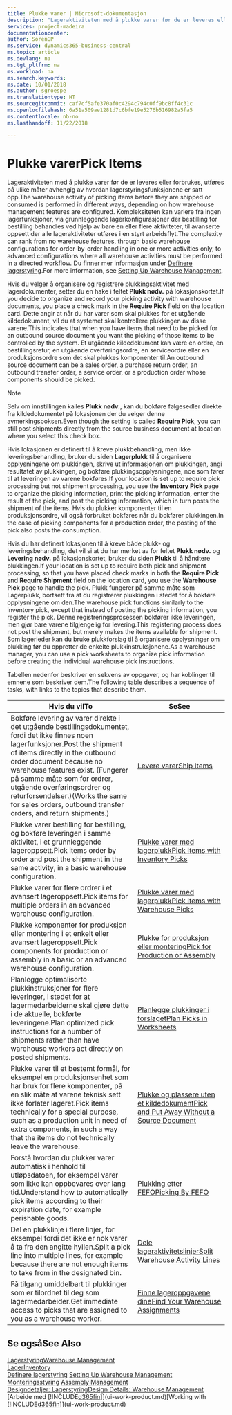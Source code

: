 ```yaml
---
title: Plukke varer | Microsoft-dokumentasjon
description: "Lageraktiviteten med å plukke varer før de er leveres eller forbrukes, utføres på ulike måter avhengig av hvordan lagerstyringsfunksjonene er satt opp. [Oppsettets](../configure-warehouse-processes.md) kompleksitet kan variere fra ingen lagerfunksjoner, via grunnleggende lagerkonfigurasjoner der bestilling for bestilling behandles ved hjelp av bare en eller flere aktiviteter, til avanserte oppsett der alle lageraktiviteter utføres i en styrt arbeidsflyt."
services: project-madeira
documentationcenter: 
author: SorenGP
ms.service: dynamics365-business-central
ms.topic: article
ms.devlang: na
ms.tgt_pltfrm: na
ms.workload: na
ms.search.keywords: 
ms.date: 10/01/2018
ms.author: sgroespe
ms.translationtype: HT
ms.sourcegitcommit: caf7cf5afe370af0c4294c794c0ff9bc8ff4c31c
ms.openlocfilehash: 6a51a509ae1281d7c6bfe19e5276b516982a5fa5
ms.contentlocale: nb-no
ms.lasthandoff: 11/22/2018

---
```

# <a name="pick-items"></a><span data-ttu-id="06e6e-104">Plukke varer</span><span class="sxs-lookup"><span data-stu-id="06e6e-104">Pick Items</span></span>
<span data-ttu-id="06e6e-105">Lageraktiviteten med å plukke varer før de er leveres eller forbrukes, utføres på ulike måter avhengig av hvordan lagerstyringsfunksjonene er satt opp.</span><span class="sxs-lookup"><span data-stu-id="06e6e-105">The warehouse activity of picking items before they are shipped or consumed is performed in different ways, depending on how warehouse management features are configured.</span></span> <span data-ttu-id="06e6e-106">Kompleksiteten kan variere fra ingen lagerfunksjoner, via grunnleggende lagerkonfigurasjoner der bestilling for bestilling behandles ved hjelp av bare en eller flere aktiviteter, til avanserte oppsett der alle lageraktiviteter utføres i en styrt arbeidsflyt.</span><span class="sxs-lookup"><span data-stu-id="06e6e-106">The complexity can rank from no warehouse features, through basic warehouse configurations for order-by-order handling in one or more activities only, to advanced configurations where all warehouse activities must be performed in a directed workflow.</span></span> <span data-ttu-id="06e6e-107">Du finner mer informasjon under [Definere lagerstyring](warehouse-setup-warehouse.md).</span><span class="sxs-lookup"><span data-stu-id="06e6e-107">For more information, see [Setting Up Warehouse Management](warehouse-setup-warehouse.md).</span></span>

<span data-ttu-id="06e6e-108">Hvis du velger å organisere og registrere plukkingsaktivitet med lagerdokumenter, setter du en hake i feltet **Plukk nødv.** på lokasjonskortet.</span><span class="sxs-lookup"><span data-stu-id="06e6e-108">If you decide to organize and record your picking activity with warehouse documents, you place a check mark in the **Require Pick** field on the location card.</span></span> <span data-ttu-id="06e6e-109">Dette angir at når du har varer som skal plukkes for et utgående kildedokument, vil du at systemet skal kontrollere plukkingen av disse varene.</span><span class="sxs-lookup"><span data-stu-id="06e6e-109">This indicates that when you have items that need to be picked for an outbound source document you want the picking of those items to be controlled by the system.</span></span> <span data-ttu-id="06e6e-110">Et utgående kildedokument kan være en ordre, en bestillingsretur, en utgående overføringsordre, en serviceordre eller en produksjonsordre som det skal plukkes komponenter til.</span><span class="sxs-lookup"><span data-stu-id="06e6e-110">An outbound source document can be a sales order, a purchase return order, an outbound transfer order, a service order, or a production order whose components should be picked.</span></span>

> [!NOTE]
> <span data-ttu-id="06e6e-111">Selv om innstillingen kalles **Plukk nødv.**, kan du bokføre følgesedler direkte fra kildedokumentet på lokasjonen der du velger denne avmerkingsboksen.</span><span class="sxs-lookup"><span data-stu-id="06e6e-111">Even though the setting is called **Require Pick**, you can still post shipments directly from the source business document at location where you select this check box.</span></span>

<span data-ttu-id="06e6e-112">Hvis lokasjonen er definert til å kreve plukkbehandling, men ikke leveringsbehandling, bruker du siden **Lagerplukk** til å organisere opplysningene om plukkingen, skrive ut informasjonen om plukkingen, angi resultatet av plukkingen, og bokføre plukkingsopplysningene, noe som fører til at leveringen av varene bokføres.</span><span class="sxs-lookup"><span data-stu-id="06e6e-112">If your location is set up to require pick processing but not shipment processing, you use the **Inventory Pick** page to organize the picking information, print the picking information, enter the result of the pick, and post the picking information, which in turn posts the shipment of the items.</span></span> <span data-ttu-id="06e6e-113">Hvis du plukker komponenter til en produksjonsordre, vil også forbruket bokføres når du bokfører plukkingen.</span><span class="sxs-lookup"><span data-stu-id="06e6e-113">In the case of picking components for a production order, the posting of the pick also posts the consumption.</span></span>

<span data-ttu-id="06e6e-114">Hvis du har definert lokasjonen til å kreve både plukk- og leveringsbehandling, det vil si at du har merket av for feltet **Plukk nødv.** og **Levering nødv.** på lokasjonskortet, bruker du siden **Plukk** til å håndtere plukkingen.</span><span class="sxs-lookup"><span data-stu-id="06e6e-114">If your location is set up to require both pick and shipment processing, so that you have placed check marks in both the **Require Pick** and **Require Shipment** field on the location card, you use the **Warehouse Pick** page to handle the pick.</span></span> <span data-ttu-id="06e6e-115">Plukk fungerer på samme måte som Lagerplukk, bortsett fra at du registrerer plukkingen i stedet for å bokføre opplysningene om den.</span><span class="sxs-lookup"><span data-stu-id="06e6e-115">The warehouse pick functions similarly to the inventory pick, except that instead of posting the picking information, you register the pick.</span></span> <span data-ttu-id="06e6e-116">Denne registreringsprosessen bokfører ikke leveringen, men gjør bare varene tilgjengelig for levering.</span><span class="sxs-lookup"><span data-stu-id="06e6e-116">This registering process does not post the shipment, but merely makes the items available for shipment.</span></span> <span data-ttu-id="06e6e-117">Som lagerleder kan du bruke plukkforslag til å organisere opplysninger om plukking før du oppretter de enkelte plukkinstruksjonene.</span><span class="sxs-lookup"><span data-stu-id="06e6e-117">As a warehouse manager, you can use a pick worksheets to organize pick information before creating the individual warehouse pick instructions.</span></span>

<span data-ttu-id="06e6e-118">Tabellen nedenfor beskriver en sekvens av oppgaver, og har koblinger til emnene som beskriver dem.</span><span class="sxs-lookup"><span data-stu-id="06e6e-118">The following table describes a sequence of tasks, with links to the topics that describe them.</span></span>   

|<span data-ttu-id="06e6e-119">**Hvis du vil**</span><span class="sxs-lookup"><span data-stu-id="06e6e-119">**To**</span></span>|<span data-ttu-id="06e6e-120">**Se**</span><span class="sxs-lookup"><span data-stu-id="06e6e-120">**See**</span></span>|
|------------|-------------|  
|<span data-ttu-id="06e6e-121">Bokføre levering av varer direkte i det utgående bestillingsdokumentet, fordi det ikke finnes noen lagerfunksjoner.</span><span class="sxs-lookup"><span data-stu-id="06e6e-121">Post the shipment of items directly in the outbound order document because no warehouse features exist.</span></span> <span data-ttu-id="06e6e-122">(Fungerer på samme måte som for ordrer, utgående overføringsordrer og returforsendelser.)</span><span class="sxs-lookup"><span data-stu-id="06e6e-122">(Works the same for sales orders, outbound transfer orders, and return shipments.)</span></span>|[<span data-ttu-id="06e6e-123">Levere varer</span><span class="sxs-lookup"><span data-stu-id="06e6e-123">Ship Items</span></span>](warehouse-how-ship-items.md)|  
|<span data-ttu-id="06e6e-124">Plukke varer bestilling for bestilling, og bokføre leveringen i samme aktivitet, i et grunnleggende lageroppsett.</span><span class="sxs-lookup"><span data-stu-id="06e6e-124">Pick items order by order and post the shipment in the same activity, in a basic warehouse configuration.</span></span>|[<span data-ttu-id="06e6e-125">Plukke varer med lagerplukk</span><span class="sxs-lookup"><span data-stu-id="06e6e-125">Pick Items with Inventory Picks</span></span>](warehouse-how-to-pick-items-with-inventory-picks.md)|
|<span data-ttu-id="06e6e-126">Plukke varer for flere ordrer i et avansert lageroppsett.</span><span class="sxs-lookup"><span data-stu-id="06e6e-126">Pick items for multiple orders in an advanced warehouse configuration.</span></span>|[<span data-ttu-id="06e6e-127">Plukke varer med lagerplukk</span><span class="sxs-lookup"><span data-stu-id="06e6e-127">Pick Items with Warehouse Picks</span></span>](warehouse-how-to-pick-items-for-warehouse-shipment.md)|  
|<span data-ttu-id="06e6e-128">Plukke komponenter for produksjon eller montering i et enkelt eller avansert lageroppsett.</span><span class="sxs-lookup"><span data-stu-id="06e6e-128">Pick components for production or assembly in a basic or an advanced warehouse configuration.</span></span>|[<span data-ttu-id="06e6e-129">Plukke for produksjon eller montering</span><span class="sxs-lookup"><span data-stu-id="06e6e-129">Pick for Production or Assembly</span></span>](warehouse-how-to-pick-for-production.md)|  
|<span data-ttu-id="06e6e-130">Planlegge optimaliserte plukkinstruksjoner for flere leveringer, i stedet for at lagermedarbeiderne skal gjøre dette i de aktuelle, bokførte leveringene.</span><span class="sxs-lookup"><span data-stu-id="06e6e-130">Plan optimized pick instructions for a number of shipments rather than have warehouse workers act directly on posted shipments.</span></span>|[<span data-ttu-id="06e6e-131">Planlegge plukkinger i forslaget</span><span class="sxs-lookup"><span data-stu-id="06e6e-131">Plan Picks in Worksheets</span></span>](warehouse-how-to-plan-picks-in-worksheets.md)|  
|<span data-ttu-id="06e6e-132">Plukke varer til et bestemt formål, for eksempel en produksjonsenhet som har bruk for flere komponenter, på en slik måte at varene teknisk sett ikke forlater lageret.</span><span class="sxs-lookup"><span data-stu-id="06e6e-132">Pick items technically for a special purpose, such as a production unit in need of extra components, in such a way that the items do not technically leave the warehouse.</span></span>|[<span data-ttu-id="06e6e-133">Plukke og plassere uten et kildedokument</span><span class="sxs-lookup"><span data-stu-id="06e6e-133">Pick and Put Away Without a Source Document</span></span>](warehouse-how-to-create-put-aways-from-internal-put-aways.md)|
|<span data-ttu-id="06e6e-134">Forstå hvordan du plukker varer automatisk i henhold til utløpsdatoen, for eksempel varer som ikke kan oppbevares over lang tid.</span><span class="sxs-lookup"><span data-stu-id="06e6e-134">Understand how to automatically pick items according to their expiration date, for example perishable goods.</span></span>|[<span data-ttu-id="06e6e-135">Plukking etter FEFO</span><span class="sxs-lookup"><span data-stu-id="06e6e-135">Picking By FEFO</span></span>](warehouse-picking-by-fefo.md)|
|<span data-ttu-id="06e6e-136">Del en plukklinje i flere linjer, for eksempel fordi det ikke er nok varer å ta fra den angitte hyllen.</span><span class="sxs-lookup"><span data-stu-id="06e6e-136">Split a pick line into multiple lines, for example because there are not enough items to take from in the designated bin.</span></span>|[<span data-ttu-id="06e6e-137">Dele lageraktivitetslinjer</span><span class="sxs-lookup"><span data-stu-id="06e6e-137">Split Warehouse Activity Lines</span></span>](warehouse-how-to-split-warehouse-activity-lines.md)|
|<span data-ttu-id="06e6e-138">Få tilgang umiddelbart til plukkinger som er tilordnet til deg som lagermedarbeider.</span><span class="sxs-lookup"><span data-stu-id="06e6e-138">Get immediate access to picks that are assigned to you as a warehouse worker.</span></span>|[<span data-ttu-id="06e6e-139">Finne lageroppgavene dine</span><span class="sxs-lookup"><span data-stu-id="06e6e-139">Find Your Warehouse Assignments</span></span>](warehouse-how-to-find-your-warehouse-assignments.md)|  

## <a name="see-also"></a><span data-ttu-id="06e6e-140">Se også</span><span class="sxs-lookup"><span data-stu-id="06e6e-140">See Also</span></span>  
[<span data-ttu-id="06e6e-141">Lagerstyring</span><span class="sxs-lookup"><span data-stu-id="06e6e-141">Warehouse Management</span></span>](warehouse-manage-warehouse.md)  
[<span data-ttu-id="06e6e-142">Lager</span><span class="sxs-lookup"><span data-stu-id="06e6e-142">Inventory</span></span>](inventory-manage-inventory.md)  
<span data-ttu-id="06e6e-143">[Definere lagerstyring](warehouse-setup-warehouse.md)   </span><span class="sxs-lookup"><span data-stu-id="06e6e-143">[Setting Up Warehouse Management](warehouse-setup-warehouse.md)   </span></span>  
<span data-ttu-id="06e6e-144">[Monteringsstyring](assembly-assemble-items.md)  </span><span class="sxs-lookup"><span data-stu-id="06e6e-144">[Assembly Management](assembly-assemble-items.md)  </span></span>  
[<span data-ttu-id="06e6e-145">Designdetaljer: Lagerstyring</span><span class="sxs-lookup"><span data-stu-id="06e6e-145">Design Details: Warehouse Management</span></span>](design-details-warehouse-management.md)  
<span data-ttu-id="06e6e-146">[Arbeide med [!INCLUDE[d365fin](includes/d365fin_md.md)]](ui-work-product.md)</span><span class="sxs-lookup"><span data-stu-id="06e6e-146">[Working with [!INCLUDE[d365fin](includes/d365fin_md.md)]](ui-work-product.md)</span></span>

